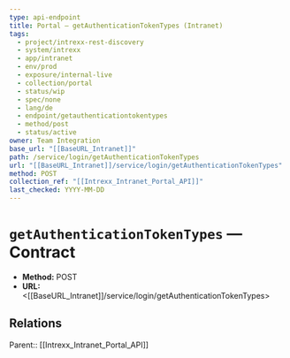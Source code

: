 ```yaml
---
type: api-endpoint
title: Portal — getAuthenticationTokenTypes (Intranet)
tags:
  - project/intrexx-rest-discovery
  - system/intrexx
  - app/intranet
  - env/prod
  - exposure/internal-live
  - collection/portal
  - status/wip
  - spec/none
  - lang/de
  - endpoint/getauthenticationtokentypes
  - method/post
  - status/active
owner: Team Integration
base_url: "[[BaseURL_Intranet]]"
path: /service/login/getAuthenticationTokenTypes
url: "[[BaseURL_Intranet]]/service/login/getAuthenticationTokenTypes"
method: POST
collection_ref: "[[Intrexx_Intranet_Portal_API]]"
last_checked: YYYY-MM-DD
---
```


# `getAuthenticationTokenTypes` — Contract
- **Method:** POST
- **URL:** <[[BaseURL_Intranet]]/service/login/getAuthenticationTokenTypes>

## Relations
Parent:: [[Intrexx_Intranet_Portal_API]]

